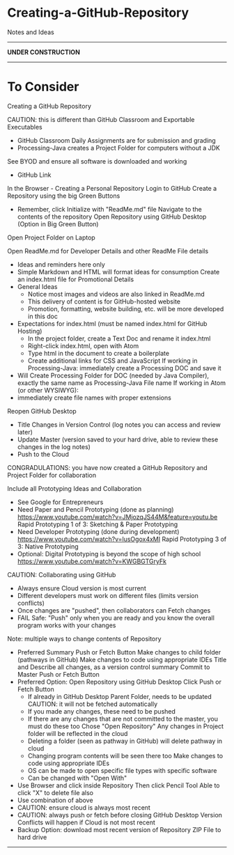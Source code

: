 # Creating-a-GitHub-Repository
Notes and Ideas

---

**UNDER CONSTRUCTION**

---

# To Consider

Creating a GitHub Repository

CAUTION: this is different than GitHub Classroom and Exportable Executables
- GitHub Classroom Daily Assignments are for submission and grading
- Processing-Java creates a Project Folder for computers without a JDK

See BYOD and ensure all software is downloaded and working
- GitHub Link

In the Browser - Creating a Personal Repository
Login to GitHub
Create a Repository using the big Green Buttons
- Remember, click Initialize with "ReadMe.md" file
Navigate to the contents of the repository
Open Repository using GitHub Desktop (Option in Big Green Button)

Open Project Folder on Laptop

Open ReadMe.md for Developer Details and other ReadMe File details
- Ideas and reminders here only
- Simple Markdown and HTML will format ideas for consumption
Create an index.html file for Promotional Details
- General Ideas
  - Notice most images and videos are also linked in ReadMe.md
  - This delivery of content is for GitHub-hosted website
  - Promotion, formatting, website building, etc. will be more developed in this
  doc
- Expectations for index.html (must be named index.html for GitHub Hosting)
  - In the project folder, create a Text Doc and rename it index.html
  - Right-click index.html, open with Atom
  - Type html in the document to create a  boilerplate
  - Create additional links for CSS and JavaScript
If working in Processing-Java: immediately create a Processing DOC and save it
- Will Create Processing Folder for DOC (needed by Java Compiler), exactly the
  same name as Processing-Java File name
If working in Atom (or other WYSIWYG):
- immediately create file names with proper extensions

Reopen GitHub Desktop
- Title Changes in Version Control (log notes you can access and review later)
- Update Master (version saved to your hard drive, able to review these changes
		 in the log notes)
- Push to the Cloud

CONGRADULATIONS: you have now created a GitHub Repository and Project Folder
for collaboration

Include all Prototyping Ideas and Collaboration
- See Google for Entrepreneurs
- Need Paper and Pencil Prototyping (done as planning)
  https://www.youtube.com/watch?v=JMjozqJS44M&feature=youtu.be
  Rapid Prototyping 1 of 3: Sketching & Paper Prototyping
- Need Developer Prototyping (done during development)
  https://www.youtube.com/watch?v=lusOgox4xMI
  Rapid Prototyping 3 of 3: Native Prototyping
- Optional: Digital Prototyping is beyond the scope of high school
  https://www.youtube.com/watch?v=KWGBGTGryFk

CAUTION: Collaborating using GitHub
- Always ensure Cloud version is most current
- Different developers must work on different files (limits version conflicts)
- Once changes are "pushed", then collaborators can Fetch changes
- FAIL Safe: "Push" only when you are ready and you know the overall program
	     works with your changes

Note: multiple ways to change contents of Repository
- Preferred Summary
  Push or Fetch Button
  Make changes to child folder (pathways in GitHub)
  Make changes to code using appropriate IDEs
  Title and Describe all changes, as a version control summary
  Commit to Master
  Push or Fetch Button
- Preferred Option: Open Repository using GitHub Desktop
  Click Push or Fetch Button
    - If already in GitHub Desktop Parent Folder, needs to be updated
      CAUTION: it will not be fetched automatically
    - If you made any changes, these need to be pushed
    - If there are any changes that are not committed to the master, you must do
      these too
  Chose "Open Repository"
  Any changes in Project folder will be reflected in the cloud
    - Deleting a folder (seen as pathway in GitHub) will delete pathway in cloud
    - Changing program contents will be seen there too
  Make changes to code using appropriate IDEs
    - OS can be made to open specific file types with specific software
    - Can be changed with "Open With"
- Use Browser and click inside Repository
  Then click Pencil Tool
  Able to click "X" to delete file also
- Use combination of above
- CAUTION: ensure cloud is always most recent
- CAUTION: always push or fetch before closing GitHub Desktop
  Version Conflicts will happen if Cloud is not most recent
- Backup Option: download most recent version of Repository ZIP File to hard
  drive

---
